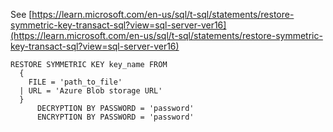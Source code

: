 See [https://learn.microsoft.com/en-us/sql/t-sql/statements/restore-symmetric-key-transact-sql?view=sql-server-ver16](https://learn.microsoft.com/en-us/sql/t-sql/statements/restore-symmetric-key-transact-sql?view=sql-server-ver16)
```
RESTORE SYMMETRIC KEY key_name FROM 
  {
    FILE = 'path_to_file'
  | URL = 'Azure Blob storage URL'
  }
      DECRYPTION BY PASSWORD = 'password'
      ENCRYPTION BY PASSWORD = 'password'
```
